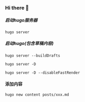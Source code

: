 ### Hi there 👋

<!--
**cohhi/cohhi** is a ✨ _special_ ✨ repository because its `README.md` (this file) appears on your GitHub profile.

Here are some ideas to get you started:

- 🔭 I’m currently working on ...
- 🌱 I’m currently learning ...
- 👯 I’m looking to collaborate on ...
- 🤔 I’m looking for help with ...
- 💬 Ask me about ...
- 📫 How to reach me: ...
- 😄 Pronouns: ...
- ⚡ Fun fact: ...
-->
##### 启动hugo服务器
```shell
hugo server
```
##### 启动hugo(包含草稿内容)
```shell
hugo server --buildDrafts

hugo server -D

hugo server -D --disableFastRender
```
#### 添加内容
```shell
hugo new content posts/xxx.md
```